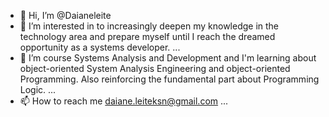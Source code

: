 - 👋 Hi, I’m @Daianeleite
- 👀 I’m interested in to increasingly deepen my knowledge in the technology area and prepare myself until I reach the dreamed opportunity as a systems developer. ...
- 🌱 I’m course Systems Analysis and Development and I'm learning about object-oriented System Analysis Engineering and object-oriented Programming. Also reinforcing the fundamental part about Programming Logic. ...
- 📫 How to reach me daiane.leiteksn@gmail.com ...

<!---
Daianeleite/Daianeleite is a ✨ special ✨ repository because its `README.md` (this file) appears on your GitHub profile.
You can click the Preview link to take a look at your changes.
--->

